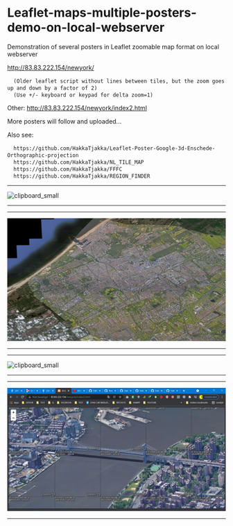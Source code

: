 # Leaflet-maps-multiple-posters-demo-on-local-webserver
Demonstration of several posters in Leaflet zoomable map format on local webserver

http://83.83.222.154/newyork/

      (Older leaflet script without lines between tiles, but the zoom goes up and down by a factor of 2)
      (Use +/- keyboard or keypad for delta zoom=1)

Other: http://83.83.222.154/newyork/index2.html

More posters will follow and uploaded...

Also see:

      https://github.com/HakkaTjakka/Leaflet-Poster-Google-3d-Enschede-Orthographic-projection
      https://github.com/HakkaTjakka/NL_TILE_MAP
      https://github.com/HakkaTjakka/FFFC
      https://github.com/HakkaTjakka/REGION_FINDER

***
![clipboard_small](https://github.com/HakkaTjakka/Leaflet-maps-multiple-posters-demo-on-local-webserver/blob/main/Clipboard.jpg)
***
***
![clipboard_small](https://github.com/HakkaTjakka/Leaflet-maps-multiple-posters-demo-on-local-webserver/blob/main/Clipboard_2.5_percent.jpg)
***
***
![clipboard_small](https://github.com/HakkaTjakka/Leaflet-maps-multiple-posters-demo-on-local-webserver/blob/main/Clipboard_2.5percent.jpg)
***
***
![clipboard_small](https://github.com/HakkaTjakka/Leaflet-maps-multiple-posters-demo-on-local-webserver/blob/main/poster.jpg)
***

